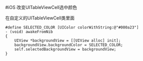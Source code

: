 #iOS 改变UITableViewCell选中颜色

在自定义的UITableViewCell类里面

```
#define SELECTED_COLOR [UIColor colorWithString:@"#000a23"]
- (void) awakeFromNib
{
    UIView *backgroundView = [[UIView alloc] init];
    backgroundView.backgroundColor = SELECTED_COLOR;
    self.selectedBackgroundView = backgroundView;
}
```
